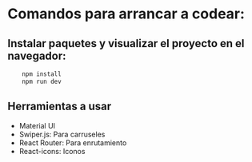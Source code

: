 # Comandos para arrancar a codear:
## Instalar paquetes y visualizar el proyecto en el navegador:

```sh
    npm install 
    npm run dev    
```

## Herramientas a usar
- Material UI
- Swiper.js: Para carruseles
- React Router: Para enrutamiento
- React-icons: Iconos